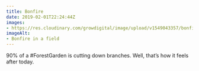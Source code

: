 ```yaml
---
title: Bonfire
date: 2019-02-01T22:24:44Z
images: 
- https://res.cloudinary.com/growdigital/image/upload/v1549043357/bonfire-E965C676.jpg
imageAlt: 
- Bonfire in a field
---
```


90% of a #ForestGarden is cutting down branches. Well, that’s how it feels after today.
